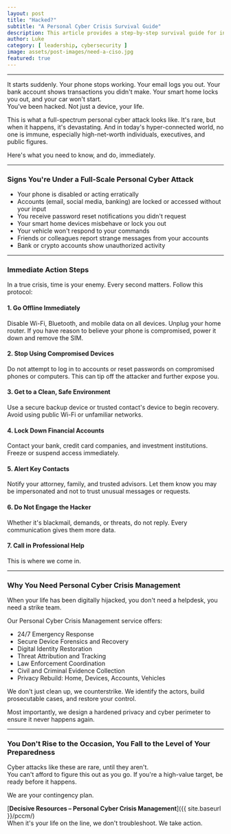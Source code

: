 ```yaml
---
layout: post
title: "Hacked?"
subtitle: "A Personal Cyber Crisis Survival Guide"
description: This article provides a step-by-step survival guide for individuals facing a personal cyber attack, outlining how to recognize the signs, take immediate action, regain control, and protect yourself from future incidents.
author: Luke
category: [ leadership, cybersecurity ]
image: assets/post-images/need-a-ciso.jpg
featured: true
---
```


-----


It starts suddenly. Your phone stops working. Your email logs you out. Your bank account shows transactions you didn't make. Your smart home locks you out, and your car won't start.\
You've been hacked. Not just a device, your life.

This is what a full-spectrum personal cyber attack looks like. It's rare, but when it happens, it's devastating. And in today's hyper-connected world, no one is immune, especially high-net-worth individuals, executives, and public figures.

Here's what you need to know, and do, immediately.

* * * * *

### Signs You're Under a Full-Scale Personal Cyber Attack

- Your phone is disabled or acting erratically
- Accounts (email, social media, banking) are locked or accessed without your input
- You receive password reset notifications you didn't request
- Your smart home devices misbehave or lock you out
- Your vehicle won't respond to your commands
- Friends or colleagues report strange messages from your accounts
- Bank or crypto accounts show unauthorized activity

* * * * *

### Immediate Action Steps

In a true crisis, time is your enemy. Every second matters. Follow this protocol:

#### 1\. **Go Offline Immediately**

Disable Wi-Fi, Bluetooth, and mobile data on all devices. Unplug your home router. If you have reason to believe your phone is compromised, power it down and remove the SIM.

#### 2\. **Stop Using Compromised Devices**

Do not attempt to log in to accounts or reset passwords on compromised phones or computers. This can tip off the attacker and further expose you.

#### 3\. **Get to a Clean, Safe Environment**

Use a secure backup device or trusted contact's device to begin recovery. Avoid using public Wi-Fi or unfamiliar networks.

#### 4\. **Lock Down Financial Accounts**

Contact your bank, credit card companies, and investment institutions. Freeze or suspend access immediately.

#### 5\. **Alert Key Contacts**

Notify your attorney, family, and trusted advisors. Let them know you may be impersonated and not to trust unusual messages or requests.

#### 6\. **Do Not Engage the Hacker**

Whether it's blackmail, demands, or threats, do not reply. Every communication gives them more data.

#### 7\. **Call in Professional Help**

This is where we come in.

* * * * *

### Why You Need Personal Cyber Crisis Management

When your life has been digitally hijacked, you don't need a helpdesk, you need a strike team.

Our Personal Cyber Crisis Management service offers:

- 24/7 Emergency Response
- Secure Device Forensics and Recovery
- Digital Identity Restoration
- Threat Attribution and Tracking
- Law Enforcement Coordination
- Civil and Criminal Evidence Collection
- Privacy Rebuild: Home, Devices, Accounts, Vehicles

We don't just clean up, we counterstrike. We identify the actors, build prosecutable cases, and restore your control.

Most importantly, we design a hardened privacy and cyber perimeter to ensure it never happens again.

* * * * *

### You Don't Rise to the Occasion, You Fall to the Level of Your Preparedness

Cyber attacks like these are rare, until they aren't.\
You can't afford to figure this out as you go. If you're a high-value target, be ready before it happens.

We are your contingency plan.

[**Decisive Resources – Personal Cyber Crisis Management**]({{ site.baseurl }}/pccm/)\
When it's your life on the line, we don't troubleshoot. We take action.